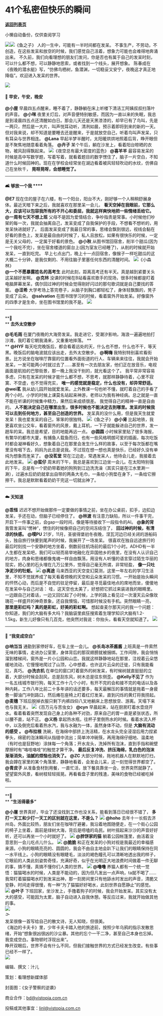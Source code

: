# 41个私密但快乐的瞬间

[**返回列表页**](/gzh/看理想)

小懒自动备份，仅供查阅学习

![](https://mmbiz.qpic.cn/mmbiz_png/aP7vrTpXJxRA0ViaNRqia18YGj5LgX4VSibTFXfBlkXZakYUA8yBkEQYYmpmDmxH0IZyeY4oUcOiabiaj1PywxF6StQ/640?wx_fmt=png)![](https://mmbiz.qpic.cn/mmbiz_jpg/aP7vrTpXJxTOSocolaRn8M7IjBUSCZjwIHlxkZjfwEKicOMFwFqRibL72IpKyeDTd7ySK5Z3picxy2IRFF2cibzReQ/640?wx_fmt=jpeg)《鱼之子》
人的一生中，可能有一半时间都在发呆。 不事生产，不劳动，不创造，在这些发呆和放空的时候，我们感觉自己活着，想象力可能也会难得地奔涌出来。
不久前，我们向看理想的朋友们发问，你是否也有属于自己的发呆时刻，可以什么都不想，可以静静地思索，或者找到一个线头，展开想象。
陈春成在《夜晚的潜水艇》写，“仿佛鸟栖树，鱼潜渊，一切稳妥又安宁，夜晚这才真正地降临”。欢迎进入发呆的世界。  
  
![](https://mmbiz.qpic.cn/mmbiz_png/aP7vrTpXJxRA0ViaNRqia18YGj5LgX4VSibyicaNpfZMjSJFGHr85glQV0UvxPDGJ30TMHYUPnUHgbYyqpCwF83EGw/640?wx_fmt=png)  

####  **🌂** **早安，午安，晚安**

**@小屋** 早晨四五点醒来，睡不着了，静静躺在床上听楼下清洁工阿姨叔叔扫落叶的声音。 **@小咪**
夜里关灯后，对声音便特别敏感，而因为一直以来的失眠，我总是到凌晨四五点还清醒如白日。那会儿天还是天黑漆漆的，却早已有了鸟叫，先是一两只，然后是一大片，叫声悦耳动听，清冽如晨，预示着即将到来的新的一天。  
但对我来说，却不知道是要睡去还是醒来，于是就放空自己，听着鸟叫声发呆，只有耳朵与世界相连。 **@Lana**
早起半梦半醒时，太阳暖烘烘地照着后背，睁开眼但是不聚焦地随意看着角落。 **@卉子** 某个午后，躺在沙发上，看着阳台晾晒的衣物，被风刮得飘起来。
![](https://mmbiz.qpic.cn/mmbiz_png/aP7vrTpXJxTOSocolaRn8M7IjBUSCZjwK4lTRXd7UzV3nICAjtLW1lflM24WvhD9Lx3zCZSdDD2XG8KNbcq17A/640?wx_fmt=png&from;=appmsg)《夜空总有最大密度的蓝色》
**@喜羊羊**
最容易发呆的时候是高中写数学题，写着写着，就看着题目的数字愣住了，脑子一片空白，不知道什么时候回神的。现在在学校会经常坐在湖边看着被风轻轻吹动的水纹，仿佛自己在坐秋千，
**晃呀晃呀，会想睡觉了。**  

* * *

#### **🛋️** **够放一个我** ****

**@E7** 现在住的屋子在六楼，有一个阳台，阳台不大，刚好够一个人稍稍舒展身体。最近天暗下来之后，我就喜欢在那里呆一会儿，
**看天空掉在我眼前，它那么大，应该可以包容我所有的不开心和委屈，我就这样爽快地把一些情绪丢给它。** **@一周有七天不想上班**
父母不是因为爱情结合，争吵指责是常事。小时候他们吵架的每一次，我就会抽离自己，发呆变成了自我保护的手段，不想看不想听的，用发呆快进就好了。
后面发呆变成了我最日常的事，思绪会飘到很远，视线会黏在好看的景色上，发呆是最自由的时候了，私人且放松，如果有很快乐的时候，一定是无关父母的，一定属于好看的景色。
**@小秋** 从图书馆回宿舍，削半个甜瓜(因为一个我吃不完），坐在宿舍楼道的窗台上(因为室友已经睡了)，从削的时候就开始发呆，一直到吃完。
早上七点出门，晚上十一点回宿舍，像猴子一样吃甜瓜的这大概二十分钟，是我仅剩的、不用往脑子里塞任何东西的清醒时间。
![](https://mmbiz.qpic.cn/mmbiz_png/aP7vrTpXJxTOSocolaRn8M7IjBUSCZjwteWvKaj1TDYic99rpO2rY2RvPVj7ZINF5oWeHIp5XhyiaKs55wTsTsAw/640?wx_fmt=png&from;=appmsg)《小森林》  
 **@一个不愿暴露姓名的高考生** 此时此刻，距离高考还有半天。真是越到紧要关头这呆越好发啊。 **@克林**
没课的时候在B站看喜欢歌手的现场，很多时候都是盯着电脑屏幕发呆，偶尔回过神的时候会觉得刚好闪过的那句歌词就是自己要找的答案。 **@涩希**
大学考场上答完卷子，从脑子到胸口都轻松了，身体轻飘飘的，凳子变成了云朵。 **@salvation**
在图书馆学习的时候，看着窗外开始发呆。好像窗外的四季才是生命，坐在图书馆里的我不是。
![](https://mmbiz.qpic.cn/mmbiz_png/aP7vrTpXJxTOSocolaRn8M7IjBUSCZjwJHA0iao5kWAoXB1ib39Kzl7RiaM8ETeSb4wC4qkywACY23PyRbpZaiaQnA/640?wx_fmt=png&from;=appmsg)  

* * *

####  
 **🫧  
** **去外太空散步**

**@毛毛雨** 在厦门夜晚的大海旁发呆。我走进它，受潮汐影响，海浪一遍遍地拍打沙滩，我盯着它朝我涌来，又重重地摔落。 **  
** **@HYF** 每天吃完晚饭后，都会看着远处的天，什么也不想，什么也不干，等天黑。晚饭后的脑电波就应该出走，去外太空散步。 **@啊嗨**
我特别特别喜欢看街景。比方说坐在咖啡厅靠窗的位置看外面街道的行人、车辆来来往往，我就会开始发呆，一发可能两小时就过去了……甚至有一次去朋友家，他们正在放音乐，电视画面是航拍的巴黎街景，那一晚上我没干别的，就光看这个了。
我平常非常容易多虑，只有在发呆的时候才能什么都不想，不思考，就那样静静待着，心里不寂寞、不空虚，也不觉得充实，
**唯一的感觉就是稳定，什么也没有，却异常舒适。** **@wei茗**
我从幼儿园开始就爱发呆。上外教课一句也听不懂，就盯着自己的手看了两个小时。小学的时候上课莫名站起来神游，老师以为我有神经病。总之就是一直不能在听课的时候集中精力，果然后来成绩很差。
我觉得自己的精神一直是自由的。 **人不能决定自己在哪里出生，很多时候也不能决定去到哪里。发呆的时候我可以去到任何地方，甚至自己创造的世界。**
发呆真的没什么用，但是我天生就爱发呆！我也爱发呆的自己，笨笨的很独特。
![](https://mmbiz.qpic.cn/mmbiz_jpg/aP7vrTpXJxTOSocolaRn8M7IjBUSCZjw23Q92jndicNjnjia75kqH1wFzdfU7AgHicjeWvicmMvnrNJep0gvyZOvDQ/640?wx_fmt=jpeg)《鱼之子》
**@小肾** 比起地铁，我更喜欢坐公交车，看着窗外的风景，戴上耳机，一下子就能躲进自己的世界，发一趟车的呆。我总是希望，目的地能再远一点。 **@圆圆**
小时候家里贴了很多海报，有繁华的都市大厦，有捕鱼人载鱼而归，也有一些风格明朗可爱的插画，每次吃饭时都会凝神看好久，想象着自己在那里会发生什么样的故事，以至于每次饭都在嘴里没有咽下去，妈妈为此总是说我。不过现在想一想也真是快乐，已经好久没有单纯为想象而发呆了。
**@没茗堂** 常在江边走，常遇发呆人，他待会儿走，我接着去此地发呆。
![](https://mmbiz.qpic.cn/mmbiz_png/aP7vrTpXJxTOSocolaRn8M7IjBUSCZjwHOpknx3yCkwt40b9JcqoHczLHHNTcoMicQINUIQAy80GEWncZ5Gm4AQ/640?wx_fmt=png&from;=appmsg)
**@蛮仔**
周末的下午，我总是喜欢到江边坐一会儿。在太阳特别强的下午，总是有一个奶奶带着她的狗狗到江边洗洗澡（其实只是在江水里涮一涮），过遍水后奶奶就拿出自带的两条大毛巾，一条给小狗垫在身下，一条给它擦擦干。我总是默默看着奶奶干完这一切就出神了。  

* * *

#### **☁️** **天知道**

  
 **@乖怪** 迟迟不想开始做那件一定要做的事情之前，坐在办公桌前，扣手，边扣边发呆，手还在动，但脑子已经停住了。 **@林渡**
有注意力缺陷，所以一件事干完，开启下一件事之前，会gap一段时间，像是等待接收下一段指令的AI。 **@象的背**
我管发呆叫“愣神”，愣住的时候像把自己的空间冻结住了， **回过神的时候，有清凉的快感。** **@噗PU**
21岁，11月，圣彼得堡初冬夜晚，涅瓦河边已经关闭的游船码头，独自旅行快要到尾声的时候，我展开了一场发呆。
很喜欢在独自远途旅行的最后时刻找一个安静的地方坐着，倒数前往机场前的最后1个小时。ADHD有一半人生都在发呆吧，我们可以轻而易举地融化在异国他乡的夜里，在没有人认识自己的地方，肉身和思绪都像鬼魂一样自由飘荡，用没有人听懂的语言穿过陌生华丽的现实，把心里的石头埋在几万公里外，觉得自己毫无所谓，非常轻盈，
**像一只吐净泥沙的牡蛎。**
![](https://mmbiz.qpic.cn/mmbiz_png/aP7vrTpXJxTOSocolaRn8M7IjBUSCZjwicuEESzg9PKXJDZYkRRVd6XxEdmH5kvRKEjj0rGw0fFX3ELcwpZLmXQ/640?wx_fmt=png&from;=appmsg)
**@离途**
马来西亚的天空变幻莫测，这里一年左右的学习生活里，不知不觉就养成了每天看着傍晚的天空和云朵发呆的习惯。一开始是抬头瞬间的怦然心动，而后是不自觉的驻足停留，最后是寻觅最佳地点的席地而坐，傻傻地在发呆中与自己对话：
哇，这天空也太美了，好想把它抓过来装进我的眼睛里。一边跟自己对着话，一边又回忆起了小时候，上学的路上看见过一次漫天云朵像玫瑰花一样盛开的神奇景象，还自我懊恼，可惜那时候没有手机。突然眼睛一亮，
**那里是彩红吗？真的是彩虹，好美的彩虹啊。**
想起查麦尔那天问的我一个问题：你知道，我们的大脑有多大吗？我脑袋里疯狂搜索着生理学知识大脑有1.2-1.5kg，新生儿好像只有几百克，他突然对我说：你抬头，看看天空就知道了。
![](https://mmbiz.qpic.cn/mmbiz_png/aP7vrTpXJxTOSocolaRn8M7IjBUSCZjwqyjBIOeaUENc1khnvR5oNuW7YIiaax3ekC9vmfmpSM0zW7KsyR1aN4A/640?wx_fmt=png&from;=appmsg)  

* * *

####  
 **🥛** **“我变成空白”**

**@响当当** 通勤到家停好车，在车上坐一会儿。 **@长岛冰茶酱酱**
上班真是一件索然无味的事情，走进办公室里，身体背后的那双翅膀就被捆绑。工作间隙，我会悄悄溜到楼梯间，窗外是一片小公园和山峦。我就这样静静地站在那里，注视着云朵悠缓地流动，它慢慢地爬过了山顶，心中想着，也许这片云朵的迁徙，只有我能看见，真巧。
**@洗衣机** 在单位的窗口盯着窗外的树发呆，有时候树就直挺挺的立着，大部分时候会刮风，总是刮东风，树木总是往东侧歪。 **@Kelly不见了**
作为一名五线城市银行狗，每天工作十几个小时，有开不完的会和接不完的电话以及各种内耗，工作八年比前二十多年讲的话还要多，每天最解压的事情就是拖着一身疲惫一脚油门冲到路口，然后瘫在座椅上盯着红灯发呆，直到闪烁的黄灯将我捞起。
**@麦穗** 下班后脱掉衣服只剩下内裤四仰八叉地躺床上思想放空、游离。天塌下来也与我无关。
![](https://mmbiz.qpic.cn/mmbiz_jpg/aP7vrTpXJxTOSocolaRn8M7IjBUSCZjw7YIcIs2ibaQdN3Z8P64twe6HfUYjfGChM3TccGzMhroYg4XiafNdjnPg/640?wx_fmt=jpeg&from;=appmsg)《百万元与苦虫女》
**@cyn** 早晨起来，站在厨房盯着水壶烧开水。看着看着突然发现自己身上的各种不对劲，原来自己的胃一直是紧张状态，所以腰不直，站不正。 **@义杨**
拿起热水瓶，往杯子里倒热水的时候。看着水流入杯中，以及倒完后看着热水汽，我与水融为一体，虽然身体不动，但是 **大脑有流动的感受** **。**
**@布拉根**
洗碗，在海绵中部挤上洗洁精，在水龙头完全浸湿后用力捏紧拳头，绵密的泡沫瞬间从指缝中流出；简单冲冲碗筷，再用海绵仔细地、温柔地（有时也是狂野地）涂抹每一个角落；开水龙头，洗掉所有泡沫，直到手指和碗壁摩擦时有“咯吱咯吱”的触觉才算干净。
**最后反复冲洗、挤压海绵，乳白色的泡沫渐渐消失，油腻的烦恼也消失了。** **@ZC**
大部分时候，拖地机器人在默默地打扫，我会蹲在家里的某个角落里，静静地看着，会发会儿呆，这一刻觉得世界都空了。 **@青皮子**
从准备食材到用餐，一直忙活，放下餐具靠坐一会，世界突然就静了。望望窗外风景，看树枝轻轻摇晃。再看看盘子里的残渣，美味的食物已经被吃掉啦。  

* * *

####  
 **🌊  
** **“生活得最多”**

**@小屠** 世界真好，毕业了还没找到工作也没关系，能看到落日已经很不错了， **多打一天工和少打一天工的区别就在这里，不是么？**
![](https://mmbiz.qpic.cn/mmbiz_png/aP7vrTpXJxTOSocolaRn8M7IjBUSCZjwGz9PtaVGr966L99DRJLqMpLAhWMJH24oO8lW9aDop0I1U648qtrL4w/640?wx_fmt=png&from;=appmsg)
**@hoho**
去年十一长假去济州岛，外面比较热，朋友们坐在咖啡厅避暑，我沿着地图随便走，在一个街心公园的椅子上坐着，面前是绿树大海，背后是唠嗑的岛民。树叶摇起来沙沙的声音好好听，还可以再坐一个小时就好了。
![](https://mmbiz.qpic.cn/mmbiz_png/aP7vrTpXJxTOSocolaRn8M7IjBUSCZjwz70zt4vF2DJbn5xtGutibay7Wk0zp1NNNovNOr5yzn4zQjPk0INIeiaw/640?wx_fmt=png&from;=appmsg)
**@胖饼家的猫** 躺着公园帐篷里，由活着没意思到一会儿吃点儿什么。
![](https://mmbiz.qpic.cn/mmbiz_png/aP7vrTpXJxTOSocolaRn8M7IjBUSCZjw7XYw5qSM6AalV3mhTlTqby8ibrLnwumINwNGfUctQZ9pDt2CqXePLog/640?wx_fmt=png&from;=appmsg)
**@脆脆**
和正在发呆的小狗对视是我最近的幸福感来源。小狗的眼睛亮亮的、圆圆的，我会不由自主地会趴下让我们的眼睛保持在同一水平线上。小狗的眼睛没有眼睫毛，淡淡的褐色瞳孔可以清晰地透出我的样子，它眼前的人类此刻姿势奇怪，充满好奇，似乎在光明正大地浪费时间做着一件无聊的事，搞不懂，真搞不懂你们人类的世界。
![](https://mmbiz.qpic.cn/mmbiz_jpg/aP7vrTpXJxTOSocolaRn8M7IjBUSCZjwx3XV7xC5O4WgMlww1pG5dzrx28K2RLiaDyUf64tTXJkha0tIx5jVZNQ/640?wx_fmt=other&from;=appmsg)
**@噜噜**
养猫人都有一个统一觉悟：猫猫喝水的时候，人类是不能动的，因为但凡发出一点声响，ta就不喝了……我常盯着猫猫喝水盯到发呆出神，那一刻房间里只有他舔水时发出的声音，清脆又安静，时间走得很慢，有一种“为了猫猫好好喝水，此刻世界自愿静止”的感觉。
![](https://mmbiz.qpic.cn/mmbiz_jpg/aP7vrTpXJxTOSocolaRn8M7IjBUSCZjwic4RPcCK9kvl59ibkFiaCojWsU3rLVumosIicdg12TmsINR9oYlvOWjr1Q/640?wx_fmt=jpeg&from;=appmsg)
**@叶子** 下班回家，坐沙发上，手撸着狗子的时候，我会开始发呆。其实没有太大的感受，可能因为太累，脑子自动进入自我休憩。等反应过来，我就开始做其他的事。  
![](https://mmbiz.qpic.cn/mmbiz_png/aP7vrTpXJxRA0ViaNRqia18YGj5LgX4VSibCtkY28xLiaOEanibJrx7E0bWiaH8tRc0WkaCZ35VoiabPsr0urCBdAzT9Q/640?wx_fmt=png)  
🌫️  
发呆很像一首写给自己的散文诗，无人知晓，但很美。  
《海边的卡夫卡》里，少年卡夫卡踏入他的旅途前，按照少年乌鸦的指示发散思绪，开始“想象很凶很凶的沙尘暴。其他的忘个一干二净，甚至自己本身也忘掉。我变成空白。事物顿时浮现出来”。  
睁开双眼后，世界不会有什么不同，但我们接触世界的方式已经发生改变。有些事已经不一样了。  
![](https://mmbiz.qpic.cn/mmbiz_png/aP7vrTpXJxRA0ViaNRqia18YGj5LgX4VSibCtkY28xLiaOEanibJrx7E0bWiaH8tRc0WkaCZ35VoiabPsr0urCBdAzT9Q/640?wx_fmt=png&wxfrom;=5&wx;_lazy=1&wx;_co=1&tp;=wxpic)

  

编辑、撰文：汁儿

策划：看理想新媒体部  

封面图：《女子警察的逆袭》

  

商业合作：bd@vistopia.com.cn  

投稿或其他事宜：linl@vistopia.com.cn

